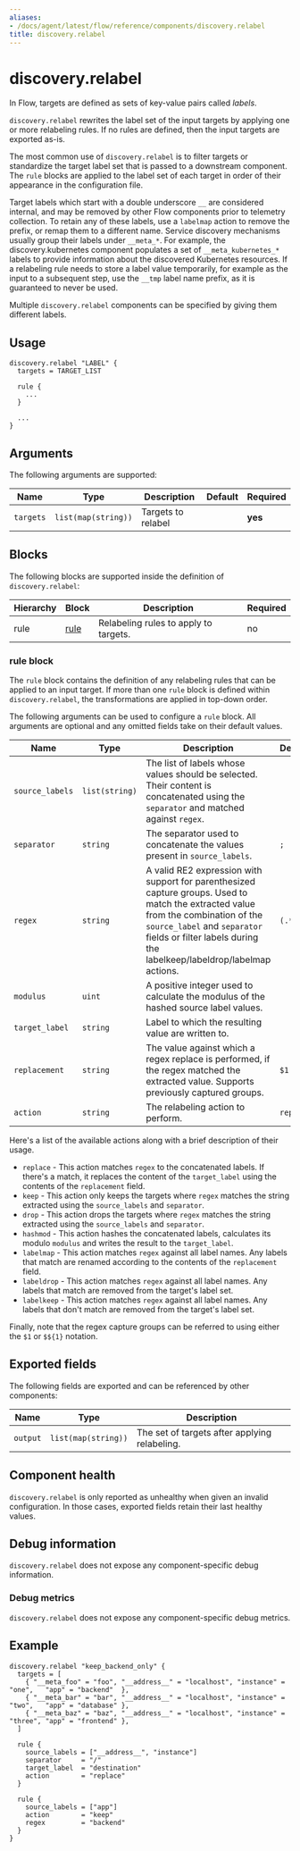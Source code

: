 ```yaml
---
aliases:
- /docs/agent/latest/flow/reference/components/discovery.relabel
title: discovery.relabel
---
```


# discovery.relabel

In Flow, targets are defined as sets of key-value pairs called _labels_.

`discovery.relabel` rewrites the label set of the input targets by applying one
or more relabeling rules. If no rules are defined, then the input targets are
exported as-is.

The most common use of `discovery.relabel` is to filter targets or standardize
the target label set that is passed to a downstream component. The `rule`
blocks are applied to the label set of each target in order of their appearance
in the configuration file.

Target labels which start with a double underscore `__` are considered
internal, and may be removed by other Flow components prior to telemetry
collection. To retain any of these labels, use a `labelmap` action to remove
the prefix, or remap them to a different name. Service discovery mechanisms
usually group their labels under `__meta_*`. For example, the
discovery.kubernetes component populates a set of `__meta_kubernetes_*` labels
to provide information about the discovered Kubernetes resources. If a
relabeling rule needs to store a label value temporarily, for example as the
input to a subsequent step, use the `__tmp` label name prefix, as it is
guaranteed to never be used.

Multiple `discovery.relabel` components can be specified by giving them
different labels.

## Usage

```
discovery.relabel "LABEL" {
  targets = TARGET_LIST

  rule {
    ...
  }

  ...
}
```

## Arguments

The following arguments are supported:

Name | Type | Description | Default | Required
---- | ---- | ----------- | ------- | --------
`targets` | `list(map(string))` | Targets to relabel | | **yes**

## Blocks

The following blocks are supported inside the definition of
`discovery.relabel`:

Hierarchy | Block | Description | Required
--------- | ----- | ----------- | --------
rule | [rule][] | Relabeling rules to apply to targets. | no

[rule]: #rule-block

### rule block

The `rule` block contains the definition of any relabeling rules that
can be applied to an input target. If more than one `rule` block is
defined within `discovery.relabel`, the transformations are applied
in top-down order.

The following arguments can be used to configure a `rule` block.
All arguments are optional and any omitted fields take on their default
values.

Name | Type | Description | Default | Required
---- | ---- | ----------- | ------- | --------
`source_labels` | `list(string)` | The list of labels whose values should be selected. Their content is concatenated using the `separator` and matched against `regex`. | | no
`separator`     | `string`       |  The separator used to concatenate the values present in `source_labels`. | `;` | no
`regex`         | `string`       | A valid RE2 expression with support for parenthesized capture groups. Used to match the extracted value from the combination of the `source_label` and `separator` fields or filter labels during the labelkeep/labeldrop/labelmap actions. | `(.*)` | no
`modulus`       | `uint`         | A positive integer used to calculate the modulus of the hashed source label values. | | no
`target_label`  | `string`       | Label to which the resulting value are written to. | | no
`replacement`   | `string`       | The value against which a regex replace is performed, if the regex matched the extracted value. Supports previously captured groups. | `$1` | no
`action`        | `string`       | The relabeling action to perform. | `replace` | no

Here's a list of the available actions along with a brief description of their usage.

* `replace` - This action matches `regex` to the concatenated labels. If there's a match, it replaces the content of the `target_label` using the contents of the `replacement` field.
* `keep`    - This action only keeps the targets where `regex` matches the string extracted using the `source_labels` and `separator`.
* `drop`    - This action drops the targets where `regex` matches the string extracted using the `source_labels` and `separator`.
* `hashmod` - This action hashes the concatenated labels, calculates its modulo `modulus` and writes the result to the `target_label`.
* `labelmap`  - This action matches `regex` against all label names. Any labels that match are renamed according to the contents of the `replacement` field.
* `labeldrop` - This action matches `regex` against all label names. Any labels that match are removed from the target's label set.
* `labelkeep` - This action matches `regex` against all label names. Any labels that don't match are removed from the target's label set.

Finally, note that the regex capture groups can be referred to using either the `$1` or `$${1}` notation.

## Exported fields

The following fields are exported and can be referenced by other components:

Name | Type | Description
---- | ---- | -----------
`output` | `list(map(string))` | The set of targets after applying relabeling.

## Component health

`discovery.relabel` is only reported as unhealthy when given an invalid
configuration. In those cases, exported fields retain their last healthy
values.

## Debug information

`discovery.relabel` does not expose any component-specific debug information.

### Debug metrics

`discovery.relabel` does not expose any component-specific debug metrics.

## Example

```river
discovery.relabel "keep_backend_only" {
  targets = [
    { "__meta_foo" = "foo", "__address__" = "localhost", "instance" = "one",   "app" = "backend"  },
    { "__meta_bar" = "bar", "__address__" = "localhost", "instance" = "two",   "app" = "database" },
    { "__meta_baz" = "baz", "__address__" = "localhost", "instance" = "three", "app" = "frontend" },
  ]

  rule {
    source_labels = ["__address__", "instance"]
    separator     = "/"
    target_label  = "destination"
    action        = "replace"
  }

  rule {
    source_labels = ["app"]
    action        = "keep"
    regex         = "backend"
  }
}
```


